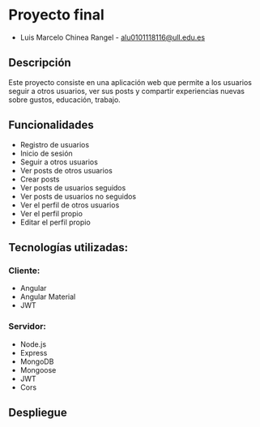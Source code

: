 # Proyecto final

- Luis Marcelo Chinea Rangel - alu0101118116@ull.edu.es

## Descripción

Este proyecto consiste en una aplicación web que permite a los usuarios seguir a otros usuarios, ver sus posts y compartir experiencias nuevas sobre gustos, educación, trabajo.

## Funcionalidades

- Registro de usuarios
- Inicio de sesión
- Seguir a otros usuarios
- Ver posts de otros usuarios
- Crear posts
- Ver posts de usuarios seguidos
- Ver posts de usuarios no seguidos
- Ver el perfil de otros usuarios
- Ver el perfil propio
- Editar el perfil propio

## Tecnologías utilizadas:

### Cliente:

- Angular
- Angular Material
- JWT

### Servidor:

- Node.js
- Express
- MongoDB
- Mongoose
- JWT
- Cors

## Despliegue
